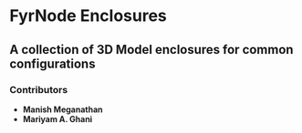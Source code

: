 # FyrNode Enclosures
## A collection of 3D Model enclosures for common configurations

### **Contributors**
- **Manish Meganathan**
- **Mariyam A. Ghani**